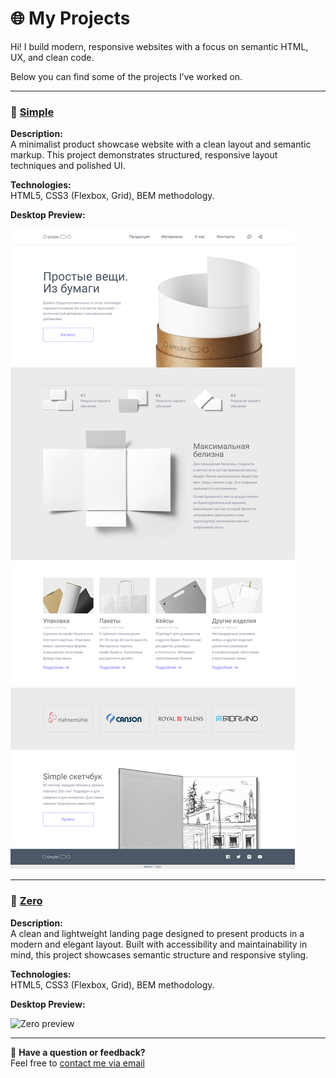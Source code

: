 # 🌐 My Projects

Hi! I build modern, responsive websites with a focus on semantic HTML, UX, and clean code.

Below you can find some of the projects I’ve worked on.

---

### 🧱 [Simple](https://ilya33-s.github.io/Portfolio/Simple/)
**Description:**  
A minimalist product showcase website with a clean layout and semantic markup. This project demonstrates structured, responsive layout techniques and polished UI.

**Technologies:**  
HTML5, CSS3 (Flexbox, Grid), BEM methodology.

**Desktop Preview:**

![Simple preview](Simple/Preview_Desktop.png)

---

### 🎨 [Zero](https://ilya33-s.github.io/Portfolio/Zero/)
**Description:**  
A clean and lightweight landing page designed to present products in a modern and elegant layout. Built with accessibility and maintainability in mind, this project showcases semantic structure and responsive styling.

**Technologies:**  
HTML5, CSS3 (Flexbox, Grid), BEM methodology.

**Desktop Preview:**

![Zero preview](Zero/Preview_Desktop.png)

---

💬 **Have a question or feedback?**  
Feel free to [contact me via email](mailto:ilya.kroft@gmail.com)
